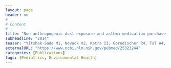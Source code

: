 ```yaml
---
layout: page
header: no
#
# Content
#
title: "Non-anthropogenic dust exposure and asthma medication purchase in children."
subheadline: "2014"
teaser: "Yitshak-Sade M1, Novack V2, Katra I3, Gorodischer R4, Tal A4, Novack L5."
externalURL: "https://www.ncbi.nlm.nih.gov/pubmed/25323244"
categories: [Publications]
tags: [Pediatrics, Environmental Health]
---
```


